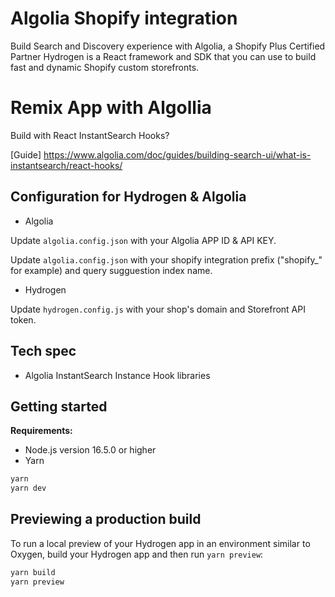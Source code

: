 # Algolia Shopify integration

Build Search and Discovery experience with Algolia, a Shopify Plus Certified Partner
Hydrogen is a React framework and SDK that you can use to build fast and dynamic Shopify custom storefronts.

# Remix App with Algollia
Build with React InstantSearch Hooks?

[Guide] https://www.algolia.com/doc/guides/building-search-ui/what-is-instantsearch/react-hooks/

## Configuration for Hydrogen & Algolia
- Algolia

Update `algolia.config.json` with your Algolia APP ID & API KEY. 

Update `algolia.config.json` with your shopify integration prefix ("shopify_" for example) and query sugguestion index name.

- Hydrogen

Update `hydrogen.config.js` with your shop's domain and Storefront API token.

## Tech spec

- Algolia InstantSearch Instance Hook libraries


## Getting started

**Requirements:**

- Node.js version 16.5.0 or higher
- Yarn

```bash
yarn
yarn dev
```

## Previewing a production build

To run a local preview of your Hydrogen app in an environment similar to Oxygen, build your Hydrogen app and then run `yarn preview`:

```bash
yarn build
yarn preview
```
